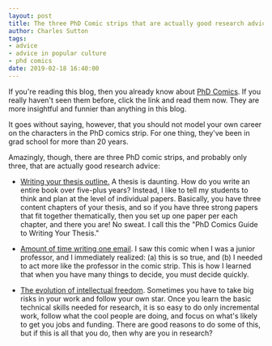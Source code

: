 ```yaml
---
layout: post
title: The three PhD Comic strips that are actually good research advice
author: Charles Sutton
tags:
- advice
- advice in popular culture
- phd comics
date: 2019-02-18 16:40:00
---
```


If you're reading this blog, then you already know about
[PhD Comics](http://phdcomics.com). If you really haven't
seen them before, click the link and read them now.
They are more insightful and funnier than anything
in this blog.

It goes without saying, however, that
you should not model your own career
on the characters in the PhD comics strip.
For one thing, they've been in grad school
for more than 20 years.

Amazingly, though, there are three PhD comic strips,
and probably only three,
that are actually good research advice:

* [Writing your thesis outline.](http://phdcomics.com/comics/archive.php?comicid=715)
A thesis is daunting. How do you write an entire
book over five-plus years? Instead, I like to tell my students
to think and plan at the level of individual papers. Basically,
you have three content chapters of your thesis, and
so if you have three strong papers that fit together
thematically, then you set up one paper per each chapter,
and there you are! No sweat.
I call
this the "PhD Comics Guide to Writing Your Thesis."

* [Amount of time writing one email](http://phdcomics.com/comics/archive.php?comicid=1047). I saw this comic
when I was a junior professor, and
I immediately realized: (a) this is so true,
and (b) I needed to act more like the professor
in the comic strip. This is how I learned
that when you have
many things to decide, you must decide quickly.

* [The evolution of intellectual freedom](http://phdcomics.com/comics/archive.php?comicid=1436).
Sometimes you have
to take big risks in your work
and follow your own star. Once you learn
the basic technical skills needed for research, it is so easy
to do only incremental work, follow what the cool people are doing, and focus on what's likely
to get you jobs and funding. There are good reasons to do
some of this, but if this is all that you do,
then why are you in research?
